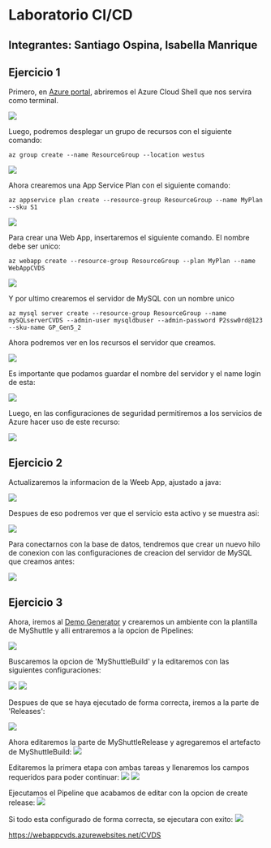 
# Laboratorio CI/CD

## Integrantes: Santiago Ospina, Isabella Manrique

## Ejercicio 1
Primero, en [Azure portal](https://portal.azure.com/#home), abriremos
el Azure Cloud Shell que nos servira como terminal.

![](Resources/1.png)

Luego, podremos desplegar un grupo de recursos con el siguiente comando:
```
az group create --name ResourceGroup --location westus
```
![](Resources/2.png)

Ahora crearemos una App Service Plan con el siguiente comando:
```
az appservice plan create --resource-group ResourceGroup --name MyPlan --sku S1
```
![](Resources/3.png)

Para crear una Web App, insertaremos el siguiente comando. El nombre debe ser unico:
```
az webapp create --resource-group ResourceGroup --plan MyPlan --name WebAppCVDS
```
![](Resources/4.png)

Y por ultimo crearemos el servidor de MySQL con un nombre unico
```
az mysql server create --resource-group ResourceGroup --name mySQLserverCVDS --admin-user mysqldbuser --admin-password P2ssw0rd@123 --sku-name GP_Gen5_2
```

Ahora podremos ver en los recursos el servidor que creamos.

![](Resources/5.png)

Es importante que podamos guardar el nombre del servidor y el name login de esta:

![](Resources/6.png)

Luego, en las configuraciones de seguridad permitiremos a los servicios de Azure hacer uso de este recurso:

![](Resources/7.png)

## Ejercicio 2

Actualizaremos la informacion de la Weeb App, ajustado a java:

![](Resources/8.png)

Despues de eso podremos ver que el servicio esta activo y se muestra asi:

![](Resources/9.png)

Para conectarnos con la base de datos, tendremos que crear un nuevo hilo de conexion con las configuraciones de creacion del servidor de MySQL
que creamos antes:

![](Resources/10.png)

## Ejercicio 3

Ahora, iremos al [Demo Generator](https://azuredevopsdemogenerator.azurewebsites.net/?TemplateId=77371&Name=MyShuttle) y crearemos un ambiente con la plantilla de
MyShuttle y alli entraremos a la opcion de Pipelines:

![](Resources/11.png)

Buscaremos la opcion de 'MyShuttleBuild' y la editaremos con las siguientes configuraciones:

![](Resources/12.png)
![](Resources/13.png)

Despues de que se haya ejecutado de forma correcta, iremos a la parte de 'Releases':

![](Resources/14.png)

Ahora editaremos la parte de MyShuttleRelease y agregaremos el artefacto de MyShuttleBuild:
![](Resources/15.png)

Editaremos la primera etapa con ambas tareas y llenaremos los campos requeridos para poder continuar:
![](Resources/16.png)
![](Resources/17.png)

Ejecutamos el Pipeline que acabamos de editar con la opcion de create release:
![](Resources/18.png)

Si todo esta configurado de forma correcta, se ejecutara con exito:
![](Resources/19.png)

https://webappcvds.azurewebsites.net/CVDS
